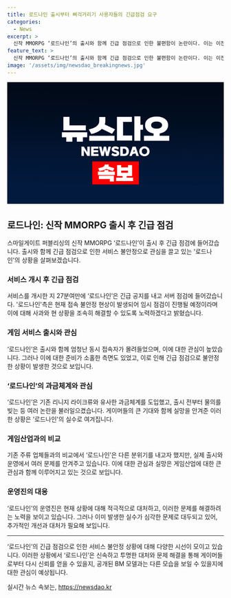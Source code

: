 ```yaml
---
title: 로드나인 출시부터 삐걱거리기 사용자들의 긴급점검 요구
categories:
  - News
excerpt: >
  신작 MMORPG ‘로드나인’의 출시와 함께 긴급 점검으로 인한 불편함이 논란이다. 이는 이전부터 예상되었던 동시 접속자 폭주라는 문제를 반영한 것으로 보인다. 기존 리니지 라이크와 차별화를 내세운 ‘로드나인’은 과금체계로 논란을 빚으며 게이머들의 기대에 뒷걸음질을 하고 있다. 불안한 출시와 긴급 점검으로 우려를 증폭시키며, 게이머들의 실망을 자아내고 있다.
feature_text: >
  신작 MMORPG ‘로드나인’의 출시와 함께 긴급 점검으로 인한 불편함이 논란이다. 이는 이전부터 예상되었던 동시 접속자 폭주라는 문제를 반영한 것으로 보인다. 기존 리니지 라이크와 차별화를 내세운 ‘로드나인’은 과금체계로 논란을 빚으며 게이머들의 기대에 뒷걸음질을 하고 있다. 불안한 출시와 긴급 점검으로 우려를 증폭시키며, 게이머들의 실망을 자아내고 있다.
image: '/assets/img/newsdao_breakingnews.jpg'
---
```


<p><img src="/assets/img/newsdao_breakingnews.jpg" alt="firstkoreanews 속보" /></p>

<h2 data-ke-size="size26">로드나인: 신작 MMORPG 출시 후 긴급 점검</h2>

<p data-ke-size="size16">스마일게이트 퍼블리싱의 신작 MMORPG ‘로드나인’이 출시 후 긴급 점검에 들어갔습니다. 출시와 함께 긴급 점검으로 인한 서비스 불안정으로 관심을 끌고 있는 '로드나인'의 상황을 살펴보겠습니다.</p>

<h3>서비스 개시 후 긴급 점검</h3>

<p data-ke-size="size16">서비스를 개시한 지 27분여만에 ‘로드나인’은 긴급 공지를 내고 서버 점검에 들어갔습니다. '로드나인'측은 현재 접속 불안정 현상이 발생되어 임시 점검이 진행될 예정이라며 이에 대해 사과와 현 상황을 조속히 해결할 수 있도록 노력하겠다고 밝혔습니다.</p>

<h3>게임 서비스 출시와 관심</h3>

<p data-ke-size="size16">‘로드나인’은 출시와 함께 엄청난 동시 접속자가 몰려들었으며, 이에 대한 관심이 높았습니다. 그러나 이에 대한 준비가 소홀한 측면도 있었고, 이로 인해 긴급 점검으로 불안정한 상황이 발생한 것으로 보입니다.</p>

<h3>‘로드나인’의 과금체계와 관심</h3>

<p data-ke-size="size16">‘로드나인’은 기존 리니지 라이크류와 유사한 과금체계를 도입했고, 출시 전부터 물의를 빚는 등 여러 논란을 불러일으켰습니다. 게이머들의 큰 기대와 함께 실망을 안겨준 이러한 상황은 '로드나인'의 실수로 여겨집니다.</p>

<h3>게임산업과의 비교</h3>

<p data-ke-size="size16">기존 주류 업체들과의 비교에서 ‘로드나인’은 다른 분위기를 내고자 했지만, 실제 출시와 운영에서 여러 문제를 안겨주고 있습니다. 이에 대한 관심과 실망은 게임산업에 대한 큰 관심과 함께 이루어지고 있는 것으로 보입니다.</p>

<h3>운영진의 대응</h3>

<p data-ke-size="size16">‘로드나인’의 운영진은 현재 상황에 대해 적극적으로 대처하고, 이러한 문제를 해결하려는 노력을 보이고 있습니다. 그러나 이미 발생한 실수가 심각한 문제로 대두되고 있어, 추가적인 개선과 대처가 필요해 보입니다.</p>

<hr>

<p data-ke-size="size16">‘로드나인’의 긴급 점검으로 인한 서비스 불안정 상황에 대해 다양한 시선이 모이고 있습니다. 이러한 상황에서 ‘로드나인’은 신속하고 투명한 대처와 문제 해결을 통해 게이머들로부터 다시 신뢰를 얻을 수 있을지, 공개된 BM 모델과는 다른 모습을 보일 수 있을지에 대한 관심이 예상됩니다.</p>
실시간 뉴스 속보는, <a href="https://newsdao.kr" rel="dofollow">https://newsdao.kr</a>


